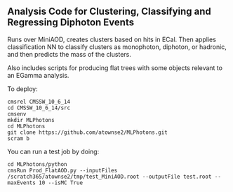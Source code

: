 ## Analysis Code for Clustering, Classifying and Regressing Diphoton Events

Runs over MiniAOD, creates clusters based on hits in ECal. Then applies classification NN to classify clusters as monophoton, diphoton, or hadronic, and then predicts the mass of the clusters.

Also includes scripts for producing flat trees with some objects relevant to an EGamma analysis.

To deploy:

```
cmsrel CMSSW_10_6_14
cd CMSSW_10_6_14/src
cmsenv
mkdir MLPhotons
cd MLPhotons
git clone https://github.com/atownse2/MLPhotons.git
scram b
```

You can run a test job by doing:
```
cd MLPhotons/python
cmsRun Prod_FlatAOD.py --inputFiles /scratch365/atownse2/tmp/test_MiniAOD.root --outputFile test.root --maxEvents 10 --isMC True
```
